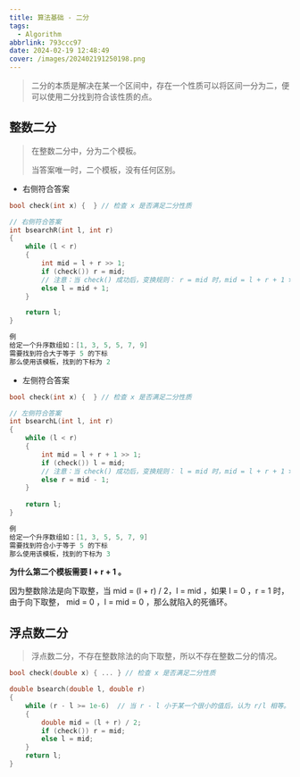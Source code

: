 ```yaml
---
title: 算法基础 - 二分
tags:
  - Algorithm
abbrlink: 793ccc97
date: 2024-02-19 12:48:49
cover: /images/202402191250198.png
---
```


> 二分的本质是解决在某一个区间中，存在一个性质可以将区间一分为二，便可以使用二分找到符合该性质的点。



## 整数二分

> 在整数二分中，分为二个模板。
>
> 当答案唯一时，二个模板，没有任何区别。

* 右侧符合答案

```c++
bool check(int x) {  } // 检查 x 是否满足二分性质

// 右侧符合答案
int bsearchR(int l, int r)
{
    while (l < r)
    {
        int mid = l + r >> 1;
        if (check()) r = mid;
        // 注意：当 check() 成功后，变换规则： r = mid 时，mid = l + r + 1 >> 1
        else l = mid + 1;
    }

    return l;
}

例
给定一个升序数组如：[1, 3, 5, 5, 7, 9]
需要找到符合大于等于 5 的下标
那么使用该模板，找到的下标为 2
```

* 左侧符合答案

```c++
bool check(int x) {  } // 检查 x 是否满足二分性质

// 左侧符合答案
int bsearchL(int l, int r)
{
    while (l < r)
    {
        int mid = l + r + 1 >> 1;
        if (check()) l = mid;
        // 注意：当 check() 成功后，变换规则： l = mid 时，mid = l + r + 1 >> 1
        else r = mid - 1;
    }
    
    return l;
}

例
给定一个升序数组如：[1, 3, 5, 5, 7, 9]
需要找到符合小于等于 5 的下标
那么使用该模板，找到的下标为 3
```



**为什么第二个模板需要 l + r + 1 。**

因为整数除法是向下取整，当 mid = (l + r)  / 2，l = mid ，如果 l = 0 ，r = 1 时，由于向下取整， mid = 0 ，l = mid = 0 ，那么就陷入的死循环。



## 浮点数二分

> 浮点数二分，不存在整数除法的向下取整，所以不存在整数二分的情况。

```c++
bool check(double x) { ... } // 检查 x 是否满足二分性质

double bsearch(double l, double r)
{
    while (r - l >= 1e-6)  // 当 r - l 小于某一个很小的值后，认为 r/l 相等。
    {
        double mid = (l + r) / 2;
        if (check()) r = mid;
        else l = mid;
    }
    return l;
}
```



